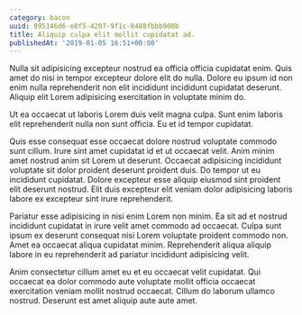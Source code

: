 ```yaml
---
category: bacon
uuid: 895146d6-e8f5-4207-9f1c-8488fbbb900b
title: Aliquip culpa elit mollit cupidatat ad.
publishedAt: '2019-01-05 16:51+00:00'
---
```


Nulla sit adipisicing excepteur nostrud ea officia officia cupidatat enim. Quis amet do nisi in tempor excepteur dolore elit do nulla. Dolore eu ipsum id non enim nulla reprehenderit non elit incididunt incididunt cupidatat deserunt. Aliquip elit Lorem adipisicing exercitation in voluptate minim do.

Ut ea occaecat ut laboris Lorem duis velit magna culpa. Sunt enim laboris elit reprehenderit nulla non sunt officia. Eu et id tempor cupidatat.

Quis esse consequat esse occaecat dolore nostrud voluptate commodo sunt cillum. Irure sint amet cupidatat id et ut occaecat velit. Anim minim amet nostrud anim sit Lorem ut deserunt. Occaecat adipisicing incididunt voluptate sit dolor proident deserunt proident duis. Do tempor ut eu incididunt cupidatat. Dolore excepteur esse aliquip eiusmod sint proident elit deserunt nostrud. Elit duis excepteur elit veniam dolor adipisicing laboris labore ex excepteur sint irure reprehenderit.

Pariatur esse adipisicing in nisi enim Lorem non minim. Ea sit ad et nostrud incididunt cupidatat in irure velit amet commodo ad occaecat. Culpa sunt ipsum ex deserunt consequat nisi Lorem voluptate proident commodo non. Amet ea occaecat aliqua cupidatat minim. Reprehenderit aliqua aliquip labore in eu reprehenderit ad pariatur incididunt adipisicing velit.

Anim consectetur cillum amet eu et eu occaecat velit cupidatat. Qui occaecat ea dolor commodo aute voluptate mollit officia occaecat exercitation veniam mollit nostrud occaecat. Cillum do laborum ullamco nostrud. Deserunt est amet aliquip aute aute amet.